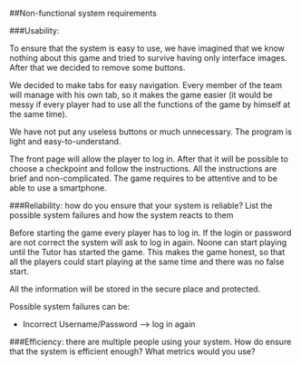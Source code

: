 ##Non-functional system requirements
 
###Usability:

To ensure that the system is easy to use, 
we have imagined that we know nothing about this game and tried to survive having only interface images. After that we decided to remove some buttons.

We decided to make tabs for easy navigation. Every member of the team will manage with his own tab, 
so it makes the game easier (it would be messy if every player had to use all the functions of the game by himself at the same time).

We have not put any useless buttons or much unnecessary. The program is light and easy-to-understand. 

The front page will allow the player to log in. After that it will be possible to choose a
checkpoint and follow the instructions. All the instructions are brief and non-complicated. 
The game requires to be attentive and to be able to use a smartphone.

###Reliability: how do you ensure that your system is reliable? 
              List the possible system failures and how the system reacts to them
              
Before starting the game every player has to log in. If the login or password are not correct the system will ask to log in again. Noone can start playing until the Tutor has started the game. This makes the game honest, so that all the players could start playing at the same time and there was no false start. 

All the information will be stored in the secure place and protected.

Possible system failures can be:
+ Incorrect Username/Password --> log in again


              
###Efficiency: there are multiple people using your system. 
             How do ensure that the system is efficient enough? 
             What metrics would you use?
